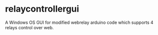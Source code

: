 # relaycontrollergui
A Windows OS GUI for modified webrelay arduino code which supports 4 relays control over web.
